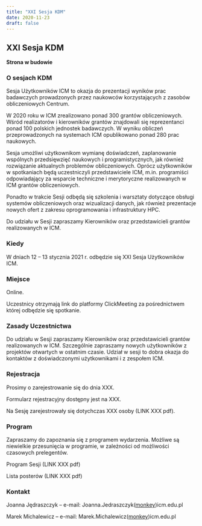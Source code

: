 ```yaml
---
title: "XXI Sesja KDM"
date: 2020-11-23
draft: false
---
```


## XXI Sesja KDM

**Strona w budowie**

### O sesjach KDM

Sesja Użytkowników ICM to okazja do prezentacji wyników prac badawczych prowadzonych przez naukowców korzystających z zasobów obliczeniowych Centrum.

W 2020 roku w ICM zrealizowano ponad 300 grantów obliczeniowych. Wśród realizatorów i kierowników grantów znajdowali się reprezentanci ponad 100 polskich jednostek badawczych. W wyniku obliczeń przeprowadzonych na systemach ICM opublikowano ponad 280 prac naukowych.

Sesja umożliwi użytkownikom wymianę doświadczeń, zaplanowanie wspólnych przedsięwzięć naukowych i programistycznych, jak również rozwiązanie aktualnych problemów obliczeniowych. Oprócz użytkowników w spotkaniach będą uczestniczyli przedstawiciele ICM, m.in. programiści odpowiadający za wsparcie techniczne i merytoryczne realizowanych w ICM grantów obliczeniowych.

Ponadto w trakcie Sesji odbędą się szkolenia i warsztaty dotyczące obsługi systemów obliczeniowych oraz wizualizacji danych, jak również prezentacje nowych ofert z zakresu oprogramowania i infrastruktury HPC.

Do udziału w Sesji zapraszamy Kierowników oraz przedstawicieli grantów realizowanych w ICM.

### Kiedy

W dniach 12 – 13 stycznia 2021 r. odbędzie się XXI Sesja Użytkowników ICM.

### Miejsce

Online.

Uczestnicy otrzymają link do platformy ClickMeeting za pośrednictwem której odbędzie się spotkanie.

### Zasady Uczestnictwa

Do udziału w Sesji zapraszamy Kierowników oraz przedstawicieli grantów realizowanych w ICM.
Szczególnie zapraszamy nowych użytkowników z projektów otwartych w ostatnim czasie.
Udział w sesji to dobra okazja do kontaktów z doświadczonymi użytkownikami i z zespołem ICM.

### Rejestracja

Prosimy o zarejestrowanie się do dnia XXX.

Formularz rejestracyjny dostępny jest na XXX.

Na Sesję zarejestrowały się dotychczas XXX osoby (LINK XXX pdf).

### Program

Zapraszamy do zapoznania się z programem wydarzenia.
Możliwe są niewielkie przesunięcia w programie, w zależności od możliwości czasowych prelegentów.

Program Sesji (LINK XXX pdf)

Lista posterów (LINK XXX pdf)

### Kontakt

Joanna Jędraszczyk – e-mail: Joanna.Jedraszczyk([monkey](https://en.wikipedia.org/wiki/At_sign#Names_in_other_languages))icm.edu.pl
<!-- , telefon: 22-87-49-200 -->

Marek Michalewicz – e-mail: Marek.Michalewicz([monkey](https://en.wikipedia.org/wiki/At_sign#Names_in_other_languages))icm.edu.pl

